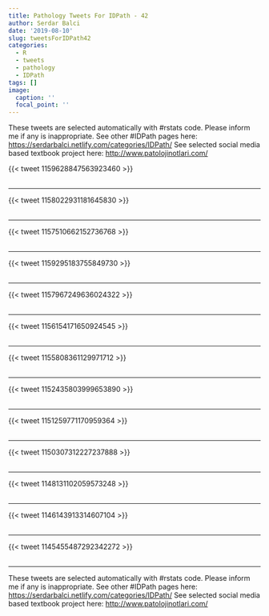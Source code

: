 ```yaml
---
title: Pathology Tweets For IDPath - 42
author: Serdar Balci
date: '2019-08-10'
slug: tweetsForIDPath42
categories:
  - R
  - tweets
  - pathology
  - IDPath
tags: []
image:
  caption: ''
  focal_point: ''
---
```



These tweets are selected automatically with #rstats code. Please inform me if any is inappropriate.
See other #IDPath pages here: https://serdarbalci.netlify.com/categories/IDPath/ 
See selected social media based textbook project here: http://www.patolojinotlari.com/

{{< tweet 1159628847563923460 >}}
<br>
<br>
<hr>
{{< tweet 1158022931181645830 >}}
<br>
<br>
<hr>
{{< tweet 1157510662152736768 >}}
<br>
<br>
<hr>
{{< tweet 1159295183755849730 >}}
<br>
<br>
<hr>
{{< tweet 1157967249636024322 >}}
<br>
<br>
<hr>
{{< tweet 1156154171650924545 >}}
<br>
<br>
<hr>
{{< tweet 1155808361129971712 >}}
<br>
<br>
<hr>
{{< tweet 1152435803999653890 >}}
<br>
<br>
<hr>
{{< tweet 1151259771170959364 >}}
<br>
<br>
<hr>
{{< tweet 1150307312227237888 >}}
<br>
<br>
<hr>
{{< tweet 1148131102059573248 >}}
<br>
<br>
<hr>
{{< tweet 1146143913314607104 >}}
<br>
<br>
<hr>
{{< tweet 1145455487292342272 >}}
<br>
<br>
<hr>


These tweets are selected automatically with #rstats code. Please inform me if any is inappropriate.
See other #IDPath pages here: https://serdarbalci.netlify.com/categories/IDPath/ 
See selected social media based textbook project here: http://www.patolojinotlari.com/
